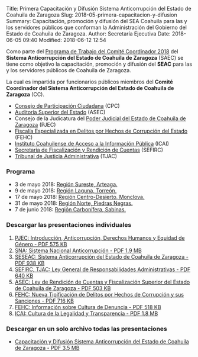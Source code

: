 Title: Primera Capacitación y Difusión Sistema Anticorrupción del Estado de Coahuila de Zaragoza
Slug: 2018-05-primera-capacitacion-y-difusion
Summary: Capacitación, promoción y difusión del SEA Coahuila para las y los servidores públicos que conforman la Administración del Gobierno del Estado de Coahuila de Zaragoza.
Author: Secretaría Ejecutiva
Date: 2018-06-05 09:40
Modified: 2018-06-12 12:54


Como parte del [Programa de Trabajo del Comité Coordinador 2018]({filename}/cpc/institucional/plan-de-trabajo-cpc-2018.md) del **Sistema Anticorrupción del Estado de Coahuila de Zaragoza** (SAEC) se tiene como objetivo la capacitación, promoción y difusión del **SEAC** para las y los servidores públicos de Coahuila de Zaragoza.

La cual es impartida por funcionarios públicos miembros del **Comité Coordinador del Sistema Anticorrupción del Estado de Coahuila de Zaragoza** (CC).

* [Consejo de Participación Ciudadana](http://www.cpccoahuila.org.mx/) (CPC)
* [Auditoría Superior del Estado](https://www.asecoahuila.gob.mx/) (ASEC)
* Consejo de la Judicatura del [Poder Judicial del Estado de Coahuila de Zaragoza](https://www.pjecz.gob.mx/) (PJEC)
* [Fiscalía Especializada en Delitos por Hechos de Corrupción del Estado](http://187.189.19.101:8080/WebPGJE/fiscalia-especializada-en-delitos-por-hechos-de-corrupcion.html) (FEHC)
* [Instituto Coahuilense de Acceso a la Información Pública](http://www.icai.org.mx/) (ICAI)
* [Secretaría de Fiscalización y Rendición de Cuentas](http://www.sefircoahuila.gob.mx/) (SEFIRC)
* [Tribunal de Justicia Administrativa](http://www.tjacoahuila.org/) (TJAC)

### Programa

* 3 de mayo 2018: [Región Sureste, Arteaga.]({filename}/comunicados/2018-05-03-capacitacion-difusion-sea-region-sureste.md)
* 9 de mayo 2018: [Región Laguna, Torreón.]({filename}/comunicados/2018-05-09-capacitacion-difusion-sea-region-laguna.md)
* 17 de mayo 2018: [Región Centro-Desierto, Monclova.]({filename}/comunicados/2018-05-17-capacitacion-difusion-sea-region-centro.md)
* 31 de mayo 2018: [Región Norte, Piedras Negras.]({filename}/comunicados/2018-05-31-capacitacion-difusion-sea-region-norte.md)
* 7 de junio 2018: [Región Carbonífera, Sabinas.]({filename}/comunicados/2018-06-07-capacitacion-difusion-sea-region-carbonifera.md)

### Descargar las presentaciones individuales

1. [PJEC: Introducción, Anticorrupción, Derechos Humanos y Equidad de Género - <i class="fa fa-file-pdf-o" aria-hidden="true"></i> PDF 575 KB](pjec-introduccion-anticorrupcion-derechos-humanos-equidad-de-genero-201806.pdf)
2. [SNA: Sistema Nacional Anticorrupción - <i class="fa fa-file-pdf-o" aria-hidden="true"></i> PDF 1.9 MB](sesna-sistema-nacional-anticorrupcion-201806.pdf)
2. [SESEAC: Sistema Anticorrupción del Estado de Coahuila de Zaragoza - <i class="fa fa-file-pdf-o" aria-hidden="true"></i> PDF 938 KB](seseac-sistema-anticorrupcion-del-estado-de-coahuila-de-zaragoza-201806.pdf)
3. [SEFIRC, TJAC: Ley General de Responsabilidades Administrativas - <i class="fa fa-file-pdf-o" aria-hidden="true"></i> PDF 640 KB](sefirc-ley-general-de-responsabilidades-administrativas-201806.pdf)
4. [ASEC: Ley de Rendición de Cuentas y Fiscalización Superior del Estado de Coahuila de Zaragoza - <i class="fa fa-file-pdf-o" aria-hidden="true"></i> PDF 503 KB](asec-ley-de-rendicion-de-cuentas-y-fiscalizacion-superior-del-estado-de-coahuila-de-zaragoza-201806.pdf)
5. [FEHC: Nueva Tipificación de Delitos por Hechos de Corrupción y sus Sanciones - <i class="fa fa-file-pdf-o" aria-hidden="true"></i> PDF 716 KB](fehc-nueva-tipificacion-de-delitos-por-hechos-de-corrupcion-y-sus-sanciones-201806.pdf)
6. [FEHC: Información sobre Cultura de Denuncia - <i class="fa fa-file-pdf-o" aria-hidden="true"></i> PDF 518 KB](fehc-informacion-sobre-cultura-de-denuncia-201806.pdf)
7. [ICAI: Cultura de la Legalidad y Transparencia - <i class="fa fa-file-pdf-o" aria-hidden="true"></i> PDF 1.8 MB](icai-cultura-de-la-legalidad-y-transparencia-201806.pdf)

### Descargar en un solo archivo todas las presentaciones

* [Capacitación y Difusión Sistema Anticorrupción del Estado de Coahuila de Zaragoza - <i class="fa fa-file-pdf-o" aria-hidden="true"></i> PDF 3.5 MB](capacitacion-y-difusion-sistema-anticorrupcion-del-estado-de-coahuila-de-zaragoza-201806.pdf)

